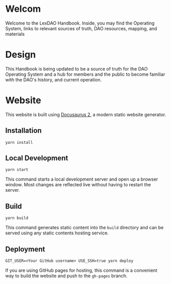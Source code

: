 # Welcom 
Welcome to the LexDAO Handbook. Inside, you may find the Operating System, links to relevant sources of truth, DAO resources, mapping, and materials

# Design
This Handbook is being updated to be a source of truth for the DAO Operating System and a hub for members and the public to become familiar with the DAO's history, and current operation.

# Website

This website is built using [Docusaurus 2](https://v2.docusaurus.io/), a modern static website generator.

## Installation

```console
yarn install
```

## Local Development

```console
yarn start
```

This command starts a local development server and open up a browser window. Most changes are reflected live without having to restart the server.

## Build

```console
yarn build
```

This command generates static content into the `build` directory and can be served using any static contents hosting service.

## Deployment

```console
GIT_USER=<Your GitHub username> USE_SSH=true yarn deploy
```

If you are using GitHub pages for hosting, this command is a convenient way to build the website and push to the `gh-pages` branch.
